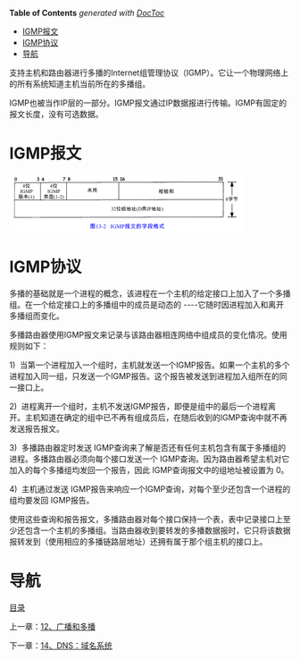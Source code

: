 <!-- START doctoc generated TOC please keep comment here to allow auto update -->
<!-- DON'T EDIT THIS SECTION, INSTEAD RE-RUN doctoc TO UPDATE -->
**Table of Contents**  *generated with [DocToc](https://github.com/thlorenz/doctoc)*

- [IGMP报文](#igmp%E6%8A%A5%E6%96%87)
- [IGMP协议](#igmp%E5%8D%8F%E8%AE%AE)
- [导航](#%E5%AF%BC%E8%88%AA)

<!-- END doctoc generated TOC please keep comment here to allow auto update -->

支持主机和路由器进行多播的Internet组管理协议（IGMP）。它让一个物理网络上的所有系统知道主机当前所在的多播组。

IGMP也被当作IP层的一部分。IGMP报文通过IP数据报进行传输。IGMP有固定的报文长度，没有可选数据。

# IGMP报文

![graphic](img/chap13/img0.png)

# IGMP协议

多播的基础就是一个进程的概念，该进程在一个主机的给定接口上加入了一个多播组。在一个给定接口上的多播组中的成员是动态的 ----它随时因进程加入和离开多播组而变化。

多播路由器使用IGMP报文来记录与该路由器相连网络中组成员的变化情况。使用规则如下：

1)  当第一个进程加入一个组时，主机就发送一个IGMP报告。如果一个主机的多个进程加入同一组，只发送一个IGMP报告。这个报告被发送到进程加入组所在的同一接口上。

2)  进程离开一个组时，主机不发送IGMP报告，即便是组中的最后一个进程离开。主机知道在确定的组中已不再有组成员后，在随后收到的IGMP查询中就不再发送报告报文。

3)  多播路由器定时发送 IGMP查询来了解是否还有任何主机包含有属于多播组的进程。多播路由器必须向每个接口发送一个 IGMP查询。因为路由器希望主机对它加入的每个多播组均发回一个报告，因此 IGMP查询报文中的组地址被设置为 0。

4)  主机通过发送 IGMP报告来响应一个IGMP查询，对每个至少还包含一个进程的组均要发回 IGMP报告。

使用这些查询和报告报文，多播路由器对每个接口保持一个表，表中记录接口上至少还包含一个主机的多播组。当路由器收到要转发的多播数据报时，它只将该数据报转发到（使用相应的多播链路层地址）还拥有属于那个组主机的接口上。

# 导航

[目录](README.md)

上一章：[12、广播和多播](12、广播和多播.md)

下一章：[14、DNS：域名系统](14、DNS：域名系统.md)


